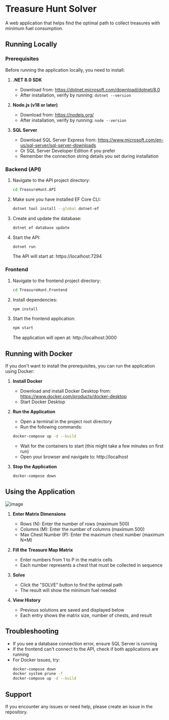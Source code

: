 # Treasure Hunt Solver

A web application that helps find the optimal path to collect treasures with minimum fuel consumption.

## Running Locally

### Prerequisites

Before running the application locally, you need to install:

1. **.NET 8.0 SDK**
   - Download from: https://dotnet.microsoft.com/download/dotnet/8.0
   - After installation, verify by running: `dotnet --version`

2. **Node.js (v18 or later)**
   - Download from: https://nodejs.org/
   - After installation, verify by running: `node --version`

3. **SQL Server**
   - Download SQL Server Express from: https://www.microsoft.com/en-us/sql-server/sql-server-downloads
   - Or SQL Server Developer Edition if you prefer
   - Remember the connection string details you set during installation

### Backend (API)

1. Navigate to the API project directory:
   ```bash
   cd TreasureHunt.API
   ```

2. Make sure you have installed EF Core CLI:
   ```bash
   dotnet tool install --global dotnet-ef
   ```
   
3. Create and update the database:
   ```bash
   dotnet ef database update
   ``` 

4. Start the API:
   ```bash
   dotnet run
   ```
   The API will start at: https://localhost:7294

### Frontend

1. Navigate to the frontend project directory:
   ```bash
   cd TreasureHunt.Frontend
   ```

2. Install dependencies:
   ```bash
   npm install
   ```

3. Start the frontend application:
   ```bash
   npm start
   ```
   The application will open at: http://localhost:3000

## Running with Docker

If you don't want to install the prerequisites, you can run the application using Docker:

1. **Install Docker**
   - Download and install Docker Desktop from: https://www.docker.com/products/docker-desktop
   - Start Docker Desktop

2. **Run the Application**
   - Open a terminal in the project root directory
   - Run the following commands:
   ```bash
   docker-compose up -d --build
   ```
   - Wait for the containers to start (this might take a few minutes on first run)
   - Open your browser and navigate to: http://localhost

3. **Stop the Application**
   ```bash
   docker-compose down
   ```

## Using the Application
![image](https://github.com/user-attachments/assets/7cbbef86-484e-4b0f-9d00-186dd6d71bf5)

1. **Enter Matrix Dimensions**
   - Rows (N): Enter the number of rows (maximum 500)
   - Columns (M): Enter the number of columns (maximum 500)
   - Max Chest Number (P): Enter the maximum chest number (maximum N*M)

2. **Fill the Treasure Map Matrix**
   - Enter numbers from 1 to P in the matrix cells
   - Each number represents a chest that must be collected in sequence

3. **Solve**
   - Click the "SOLVE" button to find the optimal path
   - The result will show the minimum fuel needed

4. **View History**
   - Previous solutions are saved and displayed below
   - Each entry shows the matrix size, number of chests, and result

## Troubleshooting

- If you see a database connection error, ensure SQL Server is running
- If the frontend can't connect to the API, check if both applications are running
- For Docker issues, try:
  ```bash
  docker-compose down
  docker system prune -f
  docker-compose up -d --build
  ```

## Support

If you encounter any issues or need help, please create an issue in the repository. 
